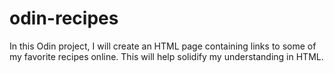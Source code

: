 # odin-recipes
In this Odin project, I will create an HTML page containing links to 
some of my favorite recipes online. This will help solidify my
understanding in HTML.